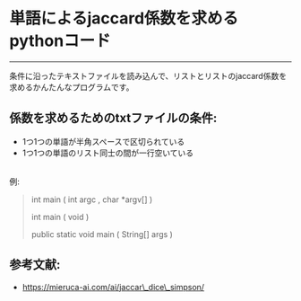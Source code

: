 # 単語によるjaccard係数を求めるpythonコード
---
条件に沿ったテキストファイルを読み込んで、リストとリストのjaccard係数を求めるかんたんなプログラムです。

## 係数を求めるためのtxtファイルの条件:
* 1つ1つの単語が半角スペースで区切られている
* 1つ1つの単語のリスト同士の間が一行空いている
<br>
例:

>
> int main ( int argc , char \*argv[] )
>
> int main ( void )
>
> public static void main ( String[] args )
>

## 参考文献:
* https://mieruca-ai.com/ai/jaccar\_dice\_simpson/
